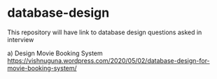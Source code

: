 # database-design
This repository will have link to database design questions asked in interview 

a) Design Movie Booking System
https://vishnuguna.wordpress.com/2020/05/02/database-design-for-movie-booking-system/
